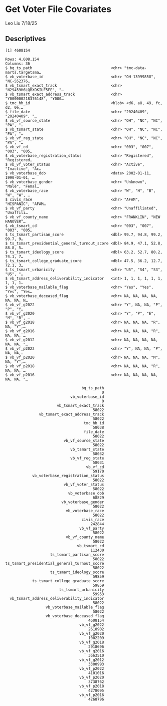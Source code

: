 Get Voter File Covariates
================
Leo Liu
7/18/25

## Descriptives

    [1] 4608154

    Rows: 4,608,154
    Columns: 36
    $ bq_ts_path                                   <chr> "tmc-data-marts.targetsma…
    $ vb_voterbase_id                              <chr> "OH-13999858", "NC-552376…
    $ vb_tsmart_exact_track                        <chr> "N29459H6LQBXOKIUF5FE", "…
    $ vb_tsmart_exact_address_track                <chr> "Y000000218376148", "Y000…
    $ tmc_hh_id                                    <blob> <d6, a8, 49, fc, d2, 0e,…
    $ file_date                                    <chr> "20240409", "20240409", "…
    $ vb_vf_source_state                           <chr> "OH", "NC", "NC", "PA", "…
    $ vb_tsmart_state                              <chr> "OH", "NC", "NC", "PA", "…
    $ vb_vf_reg_state                              <chr> "OH", "NC", "NC", "PA", "…
    $ vb_vf_cd                                     <chr> "003", "007", "003", "005…
    $ vb_voterbase_registration_status             <chr> "Registered", "Registered…
    $ vb_vf_voter_status                           <chr> "Active", "Inactive", "Ac…
    $ vb_voterbase_dob                             <date> 2002-01-11, 1990-01-01, …
    $ vb_voterbase_gender                          <chr> "Unknown", "Male", "Femal…
    $ vb_voterbase_race                            <chr> "W", "H", "B", "W", "W", …
    $ civis_race                                   <chr> "AFAM", "HISPANIC", "AFAM…
    $ vb_vf_party                                  <chr> "Unaffiliated", "Unaffili…
    $ vb_vf_county_name                            <chr> "FRANKLIN", "NEW HANOVER"…
    $ vb_tsmart_cd                                 <chr> "003", "007", "003", "005…
    $ ts_tsmart_partisan_score                     <dbl> 99.7, 94.8, 99.2, 99.7, 9…
    $ ts_tsmart_presidential_general_turnout_score <dbl> 84.9, 47.1, 52.8, 88.8, 5…
    $ ts_tsmart_ideology_score                     <dbl> 63.2, 52.7, 80.2, 74.1, 7…
    $ ts_tsmart_college_graduate_score             <dbl> 47.5, 36.2, 12.7, 72.1, 3…
    $ ts_tsmart_urbanicity                         <chr> "U5", "S4", "S3", "U5", "…
    $ vb_tsmart_address_deliverability_indicator   <int> 1, 1, 1, 1, 1, 1, 1, 1, 1…
    $ vb_voterbase_mailable_flag                   <chr> "Yes", "Yes", "Yes", "Yes…
    $ vb_voterbase_deceased_flag                   <chr> NA, NA, NA, NA, NA, NA, N…
    $ vb_vf_g2022                                  <chr> "Y", NA, NA, "P", "P", "Y…
    $ vb_vf_g2020                                  <chr> "Y", "P", "E", "M", "B", …
    $ vb_vf_g2018                                  <chr> NA, NA, NA, "R", NA, "Y",…
    $ vb_vf_g2016                                  <chr> NA, NA, NA, "R", NA, NA, …
    $ vb_vf_g2012                                  <chr> NA, NA, NA, NA, NA, NA, "…
    $ vb_vf_p2022                                  <chr> "Y", NA, NA, "P", NA, NA,…
    $ vb_vf_p2020                                  <chr> NA, NA, NA, "M", NA, "Y",…
    $ vb_vf_p2018                                  <chr> NA, NA, NA, "R", NA, NA, …
    $ vb_vf_p2016                                  <chr> NA, NA, NA, NA, NA, NA, "…

                                      bq_ts_path 
                                               0 
                                 vb_voterbase_id 
                                               0 
                           vb_tsmart_exact_track 
                                           58022 
                   vb_tsmart_exact_address_track 
                                           58022 
                                       tmc_hh_id 
                                           58038 
                                       file_date 
                                           58022 
                              vb_vf_source_state 
                                           58022 
                                 vb_tsmart_state 
                                           58032 
                                 vb_vf_reg_state 
                                           58031 
                                        vb_vf_cd 
                                           59170 
                vb_voterbase_registration_status 
                                           58022 
                              vb_vf_voter_status 
                                           58022 
                                vb_voterbase_dob 
                                           68829 
                             vb_voterbase_gender 
                                           58022 
                               vb_voterbase_race 
                                           58022 
                                      civis_race 
                                          242844 
                                     vb_vf_party 
                                           58022 
                               vb_vf_county_name 
                                           58022 
                                    vb_tsmart_cd 
                                          112430 
                        ts_tsmart_partisan_score 
                                           58022 
    ts_tsmart_presidential_general_turnout_score 
                                           58022 
                        ts_tsmart_ideology_score 
                                           59859 
                ts_tsmart_college_graduate_score 
                                           59859 
                            ts_tsmart_urbanicity 
                                           59953 
      vb_tsmart_address_deliverability_indicator 
                                           58022 
                      vb_voterbase_mailable_flag 
                                           58022 
                      vb_voterbase_deceased_flag 
                                         4608154 
                                     vb_vf_g2022 
                                         2618902 
                                     vb_vf_g2020 
                                         1002209 
                                     vb_vf_g2018 
                                         2918696 
                                     vb_vf_g2016 
                                         3663510 
                                     vb_vf_g2012 
                                         3300993 
                                     vb_vf_p2022 
                                         4101016 
                                     vb_vf_p2020 
                                         3738762 
                                     vb_vf_p2018 
                                         4278095 
                                     vb_vf_p2016 
                                         4268796 
